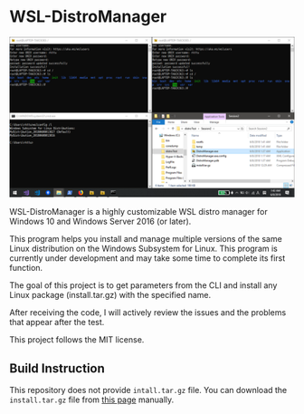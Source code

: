 # WSL-DistroManager

![Example](Assets/Images/Screenshot.png)

WSL-DistroManager is a highly customizable WSL distro manager for Windows 10 and Windows Server 2016 (or later).

This program helps you install and manage multiple versions of the same Linux distribution on the Windows Subsystem for Linux. This program is currently under development and may take some time to complete its first function.

The goal of this project is to get parameters from the CLI and install any Linux package (install.tar.gz) with the specified name.

After receiving the code, I will actively review the issues and the problems that appear after the test.

This project follows the MIT license.

## Build Instruction

This repository does not provide `intall.tar.gz` file. You can download the `install.tar.gz` file from [this page](https://docs.microsoft.com/en-us/windows/wsl/install-on-server) manually.

